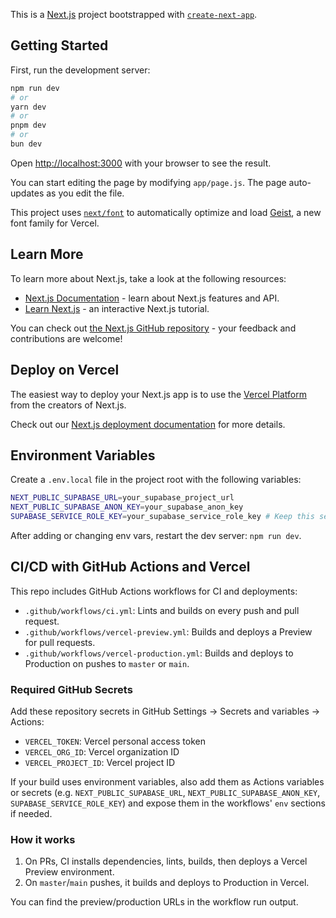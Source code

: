 This is a [Next.js](https://nextjs.org) project bootstrapped with [`create-next-app`](https://github.com/vercel/next.js/tree/canary/packages/create-next-app).

## Getting Started

First, run the development server:

```bash
npm run dev
# or
yarn dev
# or
pnpm dev
# or
bun dev
```

Open [http://localhost:3000](http://localhost:3000) with your browser to see the result.

You can start editing the page by modifying `app/page.js`. The page auto-updates as you edit the file.

This project uses [`next/font`](https://nextjs.org/docs/app/building-your-application/optimizing/fonts) to automatically optimize and load [Geist](https://vercel.com/font), a new font family for Vercel.

## Learn More

To learn more about Next.js, take a look at the following resources:

- [Next.js Documentation](https://nextjs.org/docs) - learn about Next.js features and API.
- [Learn Next.js](https://nextjs.org/learn) - an interactive Next.js tutorial.

You can check out [the Next.js GitHub repository](https://github.com/vercel/next.js) - your feedback and contributions are welcome!

## Deploy on Vercel

The easiest way to deploy your Next.js app is to use the [Vercel Platform](https://vercel.com/new?utm_medium=default-template&filter=next.js&utm_source=create-next-app&utm_campaign=create-next-app-readme) from the creators of Next.js.

Check out our [Next.js deployment documentation](https://nextjs.org/docs/app/building-your-application/deploying) for more details.

## Environment Variables

Create a `.env.local` file in the project root with the following variables:

```bash
NEXT_PUBLIC_SUPABASE_URL=your_supabase_project_url
NEXT_PUBLIC_SUPABASE_ANON_KEY=your_supabase_anon_key
SUPABASE_SERVICE_ROLE_KEY=your_supabase_service_role_key # Keep this secret; never expose to the browser
```

After adding or changing env vars, restart the dev server: `npm run dev`.

## CI/CD with GitHub Actions and Vercel

This repo includes GitHub Actions workflows for CI and deployments:

- `.github/workflows/ci.yml`: Lints and builds on every push and pull request.
- `.github/workflows/vercel-preview.yml`: Builds and deploys a Preview for pull requests.
- `.github/workflows/vercel-production.yml`: Builds and deploys to Production on pushes to `master` or `main`.

### Required GitHub Secrets

Add these repository secrets in GitHub Settings → Secrets and variables → Actions:

- `VERCEL_TOKEN`: Vercel personal access token
- `VERCEL_ORG_ID`: Vercel organization ID
- `VERCEL_PROJECT_ID`: Vercel project ID

If your build uses environment variables, also add them as Actions variables or secrets (e.g. `NEXT_PUBLIC_SUPABASE_URL`, `NEXT_PUBLIC_SUPABASE_ANON_KEY`, `SUPABASE_SERVICE_ROLE_KEY`) and expose them in the workflows' `env` sections if needed.

### How it works

1. On PRs, CI installs dependencies, lints, builds, then deploys a Vercel Preview environment.
2. On `master`/`main` pushes, it builds and deploys to Production in Vercel.

You can find the preview/production URLs in the workflow run output.